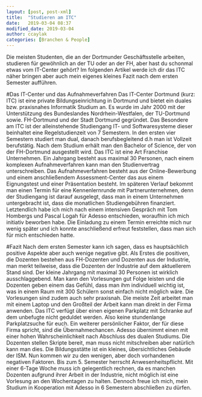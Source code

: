 ```yaml
---
layout: [post, post-xml]              
title:  "Studieren am ITC"            
date:   2019-03-04 08:37              
modified_date: 2019-03-04             
author: ccaylak                       
categories: [Branchen & People]       
---
```


Die meisten Studenten, die an der Dortmunder Geschäftsstelle arbeiten, studieren für gewöhnlich an der TU oder an der FH, aber hast du schonmal etwas vom IT-Center gehört?
Im folgenden Artikel werde ich dir das ITC näher bringen aber auch mein eigenes kleines Fazit nach dem ersten Semester aufführen.

#Das IT-Center und das Aufnahmeverfahren
Das IT-Center Dortmund (kurz: ITC) ist eine private Bildungseinrichtung in Dortmund und bietet ein duales bzw. praxisnahes Informatik Studium an.
Es wurde im Jahr 2000 mit der Unterstützung des Bundeslandes Nordrhein-Westfalen, der TU-Dortmund sowie. FH-Dortmund und der Stadt Dortmund gegründet.
Das Besondere am ITC ist der alleinstehende Studiengang IT- und Softwaresysteme dieser beinhaltet eine Regelstudienzeit von 7 Semestern.
In den ersten vier Semestern studiert man dual, danach berufsbegleitend d.h man ist Vollzeit berufstätig.
Nach dem Studium erhält man den Bachelor of Science, der von der FH-Dortmund ausgestellt wird.
Das ITC ist eine Art Franchise Unternehmen.
Ein Jahrgang besteht aus maximal 30 Personen, nach einem komplexen Aufnahmeverfahren kann man den Studienvertrag unterschreiben.
Das Aufnahmeverfahren besteht aus der Online-Bewerbung und einem anschließendem Assessment-Center das aus einem Eignungstest und einer Präsentation besteht.
Im späteren Verlauf bekommt man einen Termin für eine Kennenlernrunde mit Partnerunternehmen, denn der Studiengang ist darauf ausgelegt, dass man in einem Unternehmen untergebracht ist, dass die monatlichen Studiengebühren finanziert.
Letztendlich habe ich mich nach einem intensiven Gespräch mit Tom Hombergs und Pascal Logah für Adesso entschieden, woraufhin ich mich initiativ beworben habe.
Die Einladung zu einem Termin erreichte mich nur wenig später und ich konnte anschließend erfreut feststellen, dass man sich für mich entschieden hatte.

#Fazit
Nach dem ersten Semester kann ich sagen, dass es hauptsächlich positive Aspekte aber auch wenige negative gibt.
Als Erstes die positiven, die Dozenten bestehen aus FH-Dozenten und Dozenten aus der Industrie, man merkt teilweise, dass die Dozenten der Industrie auf dem aktuellerem Stand sind.
Der kleine Jahrgang mit maximal 30 Personen ist wirklich ausschlaggebend.
Man kann den Vorlesungen gut Folge leisten und die Dozenten geben einem das Gefühl, dass man ihm individuell wichtig ist, was in einem Raum mit 300 Schülern sonst einfach nicht möglich wäre.
Die Vorlesungen sind zudem auch sehr praxisnah.
Die meiste Zeit arbeitet man mit einem Laptop und den Großteil der Arbeit kann man direkt in der Firma anwenden.
Das ITC verfügt über einen eigenen Parkplatz mit Schranke auf dem unbefugte nicht geduldet werden.
Also keine stundenlange Parkplatzsuche für euch.
Ein weiterer persönlicher Faktor, der für diese Firma spricht, sind die Übernahmechancen.
Adesso übernimmt einen mit einer hohen Wahrscheinlichkeit nach Abschluss des dualen Studiums.
Die Dozenten stellen Skripte bereit, man muss nicht mitschreiben aber natürlich kann man dies.
Die Bildungsstätte ist ein kleines, übersichtliches Gebäude der ISM.
Nun kommen wir zu den wenigen, aber doch vorhandenen negativen Faktoren. Bis zum 5. Semester herrscht Anwesenheitspflicht.
Mit einer 6-Tage Woche muss ich gelegentlich rechnen, da es manchen Dozenten aufgrund ihrer Arbeit in der Industrie, nicht möglich ist eine Vorlesung an den Wochentagen zu halten.
Dennoch freue ich mich, mein Studium in Kooperation mit Adesso in 6 Semestern abschließen zu dürfen.
